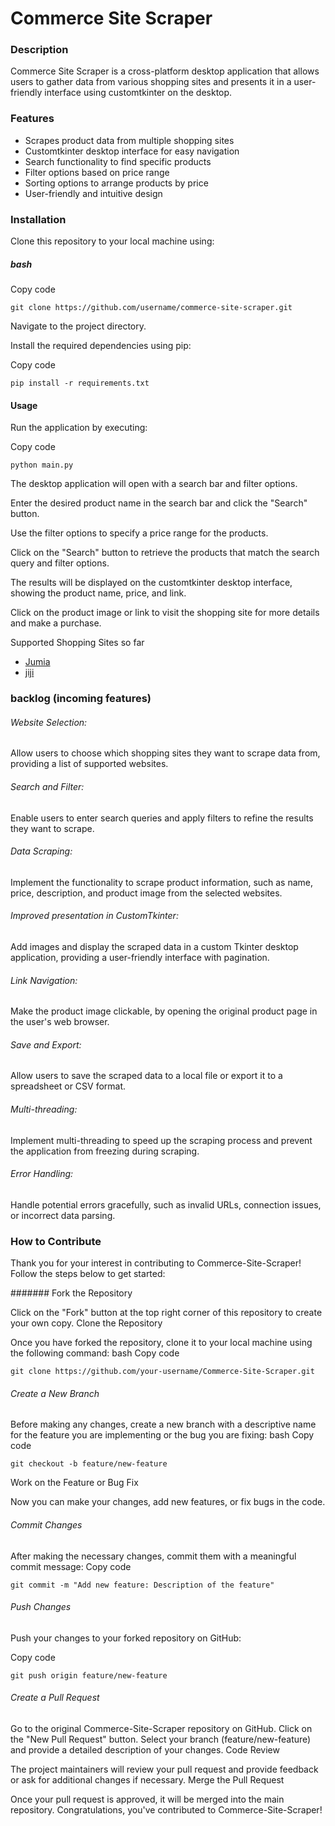 # Commerce Site Scraper
### Description
Commerce Site Scraper is a cross-platform desktop application that allows users to gather data from various shopping sites and presents it in a user-friendly interface using customtkinter on the desktop.

### Features

- Scrapes product data from multiple shopping sites
- Customtkinter desktop interface for easy navigation
- Search functionality to find specific products
- Filter options based on price range
- Sorting options to arrange products by price
- User-friendly and intuitive design

### Installation
Clone this repository to your local machine using:

##### bash
Copy code
```
git clone https://github.com/username/commerce-site-scraper.git
```
Navigate to the project directory.

Install the required dependencies using pip:

Copy code

```
pip install -r requirements.txt
```

#### Usage
Run the application by executing:

Copy code
```
python main.py
```

The desktop application will open with a search bar and filter options.

Enter the desired product name in the search bar and click the "Search" button.

Use the filter options to specify a price range for the products.

Click on the "Search" button to retrieve the products that match the search query and filter options.

The results will be displayed on the customtkinter desktop interface, showing the product name, price, and link.

Click on the product image or link to visit the shopping site for more details and make a purchase.

Supported Shopping Sites so far
- [Jumia](https://www.google.com)
- [jiji](https://github.com)

### backlog (incoming features)
###### Website Selection: 
Allow users to choose which shopping sites they want to scrape data from, providing a list of supported websites.

###### Search and Filter: 
Enable users to enter search queries and apply filters to refine the results they want to scrape.
###### Data Scraping: 
Implement the functionality to scrape product information, such as name, price, description, and product image from the selected websites.
###### Improved presentation in CustomTkinter: 
Add images and display the scraped data in a custom Tkinter desktop application, providing a user-friendly interface with pagination.
###### Link Navigation: 
Make the product image clickable, by opening the original product page in the user's web browser.
###### Save and Export: 
Allow users to save the scraped data to a local file or export it to a spreadsheet or CSV format.
###### Multi-threading: 
Implement multi-threading to speed up the scraping process and prevent the application from freezing during scraping.
###### Error Handling: 
Handle potential errors gracefully, such as invalid URLs, connection issues, or incorrect data parsing.
  
### How to Contribute
Thank you for your interest in contributing to Commerce-Site-Scraper! Follow the steps below to get started:

####### Fork the Repository

Click on the "Fork" button at the top right corner of this repository to create your own copy.
Clone the Repository

Once you have forked the repository, clone it to your local machine using the following command:
bash
Copy code
```
git clone https://github.com/your-username/Commerce-Site-Scraper.git
```
###### Create a New Branch

Before making any changes, create a new branch with a descriptive name for the feature you are implementing or the bug you are fixing:
bash
Copy code
```
git checkout -b feature/new-feature
```
Work on the Feature or Bug Fix

Now you can make your changes, add new features, or fix bugs in the code.
###### Commit Changes

After making the necessary changes, commit them with a meaningful commit message:
Copy code
```
git commit -m "Add new feature: Description of the feature"
```
###### Push Changes

Push your changes to your forked repository on GitHub:

Copy code
```
git push origin feature/new-feature
```

###### Create a Pull Request

Go to the original Commerce-Site-Scraper repository on GitHub.
Click on the "New Pull Request" button.
Select your branch (feature/new-feature) and provide a detailed description of your changes.
Code Review

The project maintainers will review your pull request and provide feedback or ask for additional changes if necessary.
Merge the Pull Request

Once your pull request is approved, it will be merged into the main repository. Congratulations, you've contributed to Commerce-Site-Scraper!
